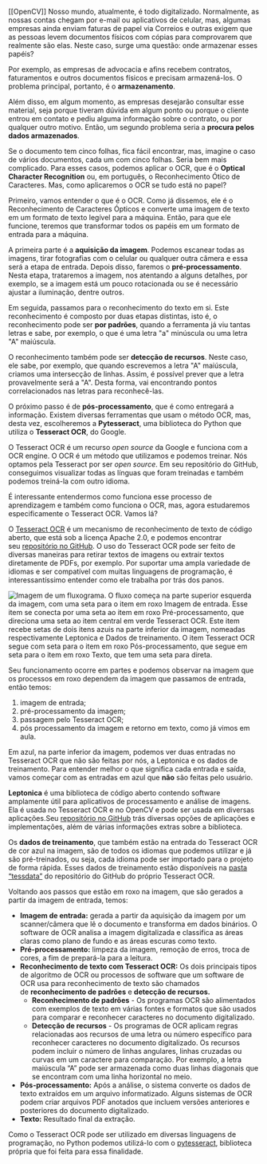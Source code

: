 [[OpenCV]] Nosso mundo, atualmente, é todo digitalizado. Normalmente, as nossas contas chegam por e-mail ou aplicativos de celular, mas, algumas empresas ainda enviam faturas de papel via Correios e outras exigem que as pessoas levem documentos físicos com cópias para comprovarem que realmente são elas. Neste caso, surge uma questão: onde armazenar esses papéis?

Por exemplo, as empresas de advocacia e afins recebem contratos, faturamentos e outros documentos físicos e precisam armazená-los. O problema principal, portanto, é o **armazenamento**.

Além disso, em algum momento, as empresas desejarão consultar esse material, seja porque tiveram dúvida em algum ponto ou porque o cliente entrou em contato e pediu alguma informação sobre o contrato, ou por qualquer outro motivo. Então, um segundo problema seria a **procura pelos dados armazenados**.

Se o documento tem cinco folhas, fica fácil encontrar, mas, imagine o caso de vários documentos, cada um com cinco folhas. Seria bem mais complicado. Para esses casos, podemos aplicar o OCR, que é o **Optical Character Recognition** ou, em português, o Reconhecimento Ótico de Caracteres. Mas, como aplicaremos o OCR se tudo está no papel?

Primeiro, vamos entender o que é o OCR. Como já dissemos, ele é o Reconhecimento de Caracteres Ópticos e converte uma imagem de texto em um formato de texto legível para a máquina. Então, para que ele funcione, teremos que transformar todos os papéis em um formato de entrada para a máquina.

A primeira parte é a **aquisição da imagem**. Podemos escanear todas as imagens, tirar fotografias com o celular ou qualquer outra câmera e essa será a etapa de entrada. Depois disso, faremos o **pré-processamento**. Nesta etapa, trataremos a imagem, nos atentando a alguns detalhes, por exemplo, se a imagem está um pouco rotacionada ou se é necessário ajustar a iluminação, dentre outros.

Em seguida, passamos para o reconhecimento do texto em si. Este reconhecimento é composto por duas etapas distintas, isto é, o reconhecimento pode ser **por padrões**, quando a ferramenta já viu tantas letras e sabe, por exemplo, o que é uma letra "a" minúscula ou uma letra "A" maiúscula.

O reconhecimento também pode ser **detecção de recursos**. Neste caso, ele sabe, por exemplo, que quando escrevemos a letra "A" maiúscula, criamos uma intersecção de linhas. Assim, é possível prever que a letra provavelmente será a "A". Desta forma, vai encontrando pontos correlacionados nas letras para reconhecê-las.

O próximo passo é de **pós-processamento**, que é como entregará a informação. Existem diversas ferramentas que usam o método OCR, mas, desta vez, escolheremos a **Pytesseract**, uma biblioteca do Python que utiliza o **Tesseract OCR**, do Google.

O Tesseract OCR é um recurso _open source_ da Google e funciona com a OCR engine. O OCR é um método que utilizamos e podemos treinar. Nós optamos pela Tesseract por ser _open source_. Em seu repositório do GitHub, conseguimos visualizar todas as línguas que foram treinadas e também podemos treiná-la com outro idioma.

É interessante entendermos como funciona esse processo de aprendizagem e também como funciona o OCR, mas, agora estudaremos especificamente o Tesseract OCR. Vamos lá?

O [Tesseract OCR](https://tesseract-ocr.github.io/) é um mecanismo de reconhecimento de texto de código aberto, que está sob a licença Apache 2.0, e podemos encontrar seu [repositório no GitHub](https://github.com/tesseract-ocr/tesseract). O uso do Tesseract OCR pode ser feito de diversas maneiras para retirar textos de imagens ou extrair textos diretamente de PDFs, por exemplo. Por suportar uma ampla variedade de idiomas e ser compatível com muitas linguagens de programação, é interessantíssimo entender como ele trabalha por trás dos panos.

![Imagem de um fluxograma. O fluxo começa na parte superior esquerda da imagem, com uma seta para o item em roxo Imagem de entrada. Esse item se conecta por uma seta ao item em roxo Pré-processamento, que direciona uma seta ao item central em verde Tesseract OCR. Este item recebe setas de dois itens azuis na parte inferior da imagem, nomeadas respectivamente Leptonica e Dados de treinamento. O item Tesseract OCR segue com seta para o item em roxo Pós-processamento, que segue em seta para o item em roxo Texto, que tem uma seta para direta.](https://caelum-online-public.s3.amazonaws.com/2663-visao-computacional/01/Aula1-OCR-FLOW.png)

Seu funcionamento ocorre em partes e podemos observar na imagem que os processos em roxo dependem da imagem que passamos de entrada, então temos:

1.  imagem de entrada;
2.  pré-processamento da imagem;
3.  passagem pelo Tesseract OCR;
4.  pós processamento da imagem e retorno em texto, como já vimos em aula.

Em azul, na parte inferior da imagem, podemos ver duas entradas no Tesseract OCR que não são feitas por nós, a Leptonica e os dados de treinamento. Para entender melhor o que significa cada entrada e saída, vamos começar com as entradas em azul que **não** são feitas pelo usuário.

**Leptonica** é uma biblioteca de código aberto contendo software amplamente útil para aplicativos de processamento e análise de imagens. Ela é usada no Tesseract OCR e no OpenCV e pode ser usada em diversas aplicações.Seu [repositório no GitHub](https://github.com/DanBloomberg/leptonica) trás diversas opções de aplicações e implementações, além de várias informações extras sobre a biblioteca.

Os **dados de treinamento**, que também estão na entrada do Tesseract OCR de cor azul na imagem, são de todos os idiomas que podemos utilizar e já são pré-treinados, ou seja, cada idioma pode ser importado para o projeto de forma rápida. Esses dados de treinamento estão disponíveis na [pasta “tessdata”](https://github.com/tesseract-ocr/tessdata) do repositório do GitHub do próprio Tesseract OCR.

Voltando aos passos que estão em roxo na imagem, que são gerados a partir da imagem de entrada, temos:

-   **Imagem de entrada:** gerada a partir da aquisição da imagem por um scanner/câmera que lê o documento e transforma em dados binários. O software de OCR analisa a imagem digitalizada e classifica as áreas claras como plano de fundo e as áreas escuras como texto.
-   **Pré-processamento:** limpeza da imagem, remoção de erros, troca de cores, a fim de prepará-la para a leitura.
-   **Reconhecimento de texto com Tesseract OCR:** Os dois principais tipos de algoritmo de OCR ou processos de software que um software de OCR usa para reconhecimento de texto são chamados de **reconhecimento de padrões** e **detecção de recursos.**
    -   **Reconhecimento de padrões** - Os programas OCR são alimentados com exemplos de texto em várias fontes e formatos que são usados para comparar e reconhecer caracteres no documento digitalizado.
    -   **Detecção de recursos** - Os programas de OCR aplicam regras relacionadas aos recursos de uma letra ou número específico para reconhecer caracteres no documento digitalizado. Os recursos podem incluir o número de linhas angulares, linhas cruzadas ou curvas em um caractere para comparação. Por exemplo, a letra maiúscula “A” pode ser armazenada como duas linhas diagonais que se encontram com uma linha horizontal no meio.
-   **Pós-processamento:** Após a análise, o sistema converte os dados de texto extraídos em um arquivo informatizado. Alguns sistemas de OCR podem criar arquivos PDF anotados que incluem versões anteriores e posteriores do documento digitalizado.
-   **Texto:** Resultado final da extração.

Como o Tesseract OCR pode ser utilizado em diversas linguagens de programação, no Python podemos utilizá-lo com o [pytesseract](https://pypi.org/project/pytesseract/), biblioteca própria que foi feita para essa finalidade.
 